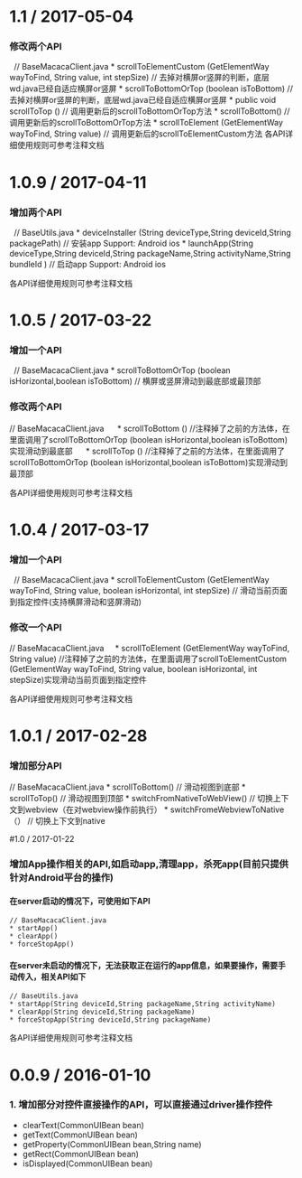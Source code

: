 # 1.1 / 2017-05-04
### 修改两个API
   // BaseMacacaClient.java
	* scrollToElementCustom (GetElementWay wayToFind, String value, int stepSize) // 去掉对横屏or竖屏的判断，底层wd.java已经自适应横屏or竖屏
	* scrollToBottomOrTop (boolean isToBottom) // 去掉对横屏or竖屏的判断，底层wd.java已经自适应横屏or竖屏
	* public void scrollToTop () // 调用更新后的scrollToBottomOrTop方法
	* scrollToBottom() // 调用更新后的scrollToBottomOrTop方法
	* scrollToElement (GetElementWay wayToFind, String value) // 调用更新后的scrollToElementCustom方法
各API详细使用规则可参考注释文档

# 1.0.9 / 2017-04-11
### 增加两个API
   // BaseUtils.java
	* deviceInstaller (String deviceType,String deviceId,String packagePath) // 安装app Support: Android ios
	* launchApp(String deviceType,String deviceId,String packageName,String activityName,String bundleId ) // 启动app Support: Android ios
	
各API详细使用规则可参考注释文档

# 1.0.5 / 2017-03-22
### 增加一个API
   // BaseMacacaClient.java
	* scrollToBottomOrTop (boolean isHorizontal,boolean isToBottom) // 横屏或竖屏滑动到最底部或最顶部
	
### 修改两个API
   // BaseMacacaClient.java
      * scrollToBottom () //注释掉了之前的方法体，在里面调用了scrollToBottomOrTop (boolean isHorizontal,boolean isToBottom)实现滑动到最底部
      * scrollToTop () //注释掉了之前的方法体，在里面调用了scrollToBottomOrTop (boolean isHorizontal,boolean isToBottom)实现滑动到最顶部

各API详细使用规则可参考注释文档

# 1.0.4 / 2017-03-17
### 增加一个API
   // BaseMacacaClient.java
	* scrollToElementCustom (GetElementWay wayToFind, String value, boolean isHorizontal, int stepSize) // 滑动当前页面到指定控件(支持横屏滑动和竖屏滑动)
	
### 修改一个API
   // BaseMacacaClient.java
      * scrollToElement (GetElementWay wayToFind, String value) //注释掉了之前的方法体，在里面调用了scrollToElementCustom (GetElementWay wayToFind, String value, boolean isHorizontal, int stepSize)实现滑动当前页面到指定控件
      
各API详细使用规则可参考注释文档

# 1.0.1 / 2017-02-28
### 增加部分API
	
   // BaseMacacaClient.java
	* scrollToBottom() // 滑动视图到底部
	* scrollToTop() // 滑动视图到顶部
	* switchFromNativeToWebView() // 切换上下文到webview（在对webview操作前执行）
	* switchFromeWebviewToNative（） // 切换上下文到native
	
#1.0 / 2017-01-22
### 增加App操作相关的API,如启动app,清理app，杀死app(目前只提供针对Android平台的操作)

#### 在server启动的情况下，可使用如下API

 	// BaseMacacaClient.java
 	* startApp()
	* clearApp()
	* forceStopApp()

#### 在server未启动的情况下，无法获取正在运行的app信息，如果要操作，需要手动传入，相关API如下
 	// BaseUtils.java
 	* startApp(String deviceId,String packageName,String activityName)
 	* clearApp(String deviceId,String packageName)
 	* forceStopApp(String deviceId,String packageName)

各API详细使用规则可参考注释文档

# 0.0.9 / 2016-01-10
### 1. 增加部分对控件直接操作的API，可以直接通过driver操作控件

* clearText(CommonUIBean bean)
* getText(CommonUIBean bean)
* getProperty(CommonUIBean bean,String name)
* getRect(CommonUIBean bean)
* isDisplayed(CommonUIBean bean)
